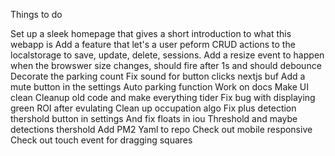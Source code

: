 Things to do

Set up a sleek homepage that gives a short introduction to what this webapp is
Add a feature that let's a user peform CRUD actions to the localstorage to save, update, delete, sessions.
Add a resize event to happen when the browswer size changes, should fire after 1s and should debounce
Decorate the parking count
Fix sound for button clicks nextjs buf
Add a mute button in the settings
Auto parking function
Work on docs
Make UI clean
Cleanup old code and make everything tider
Fix bug with displaying green ROI after evulating
Clean up occupation algo
Fix plus detection thershold button in settings
And fix floats in iou Threshold and maybe detections thershold
Add PM2 Yaml to repo
Check out mobile responsive
Check out touch event for dragging squares
